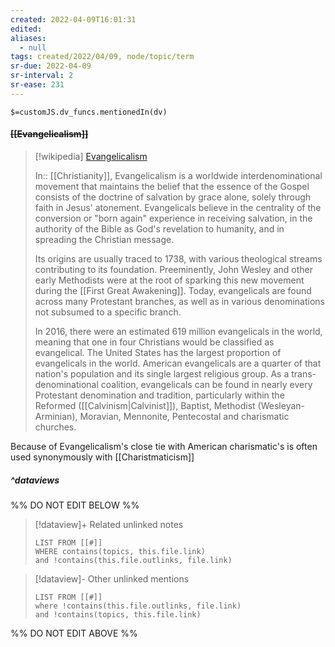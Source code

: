 ```yaml
---
created: 2022-04-09T16:01:31 
edited: 
aliases:
  - null
tags: created/2022/04/09, node/topic/term
sr-due: 2022-04-09
sr-interval: 2
sr-ease: 231
---
```

`$=customJS.dv_funcs.mentionedIn(dv)`

#### <s class="topic-title">[[Evangelicalism]]</s>

> [!wikipedia] [Evangelicalism](https://en.wikipedia.org/wiki/Evangelicalism)
> 
> In:: [[Christianity]],
> Evangelicalism is a worldwide interdenominational movement that maintains the belief that the essence of the Gospel consists of the doctrine of salvation by grace alone, solely through faith in Jesus' atonement. 
> Evangelicals believe in the centrality of the conversion or "born again" experience in receiving salvation, in the authority of the Bible as God's revelation to humanity, and in spreading the Christian message.
> 
> Its origins are usually traced to 1738, with various theological streams contributing to its foundation.
> Preeminently, John Wesley and other early Methodists were at the root of sparking this new movement during the [[First Great Awakening]]. Today, evangelicals are found across many Protestant branches, as well as in various denominations not subsumed to a specific branch.
> 
> In 2016, there were an estimated 619 million evangelicals in the world, meaning that one in four Christians would be classified as evangelical. The United States has the largest proportion of evangelicals in the world. American evangelicals are a quarter of that nation's population and its single largest religious group. As a trans-denominational coalition, evangelicals can be found in nearly every Protestant denomination and tradition, particularly within the Reformed ([[Calvinism|Calvinist]]), Baptist, Methodist (Wesleyan-Arminian), Moravian, Mennonite, Pentecostal and charismatic churches.
>

Because of Evangelicalism's close tie with American charismatic's is often used synonymously with [[Charistmaticism]]

##### ^dataviews

%% DO NOT EDIT BELOW %%
> [!dataview]+ Related unlinked notes
> ```dataview
> LIST FROM [[#]]
> WHERE contains(topics, this.file.link)
> and !contains(this.file.outlinks, file.link)
> ```
 
> [!dataview]- Other unlinked mentions
> ```dataview
> LIST FROM [[#]]
> where !contains(this.file.outlinks, file.link)
> and !contains(topics, this.file.link)
> ```

%% DO NOT EDIT ABOVE %%
